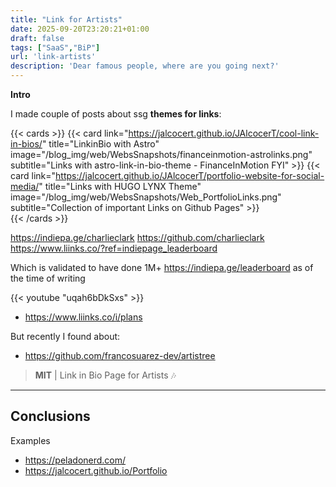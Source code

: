 ```yaml
---
title: "Link for Artists"
date: 2025-09-20T23:20:21+01:00
draft: false
tags: ["SaaS","BiP"]
url: 'link-artists'
description: 'Dear famous people, where are you going next?'
---
```



**Intro**

I made couple of posts about ssg **themes for links**:

{{< cards >}}
  {{< card link="https://jalcocert.github.io/JAlcocerT/cool-link-in-bios/" title="LinkinBio with Astro" image="/blog_img/web/WebsSnapshots/financeinmotion-astrolinks.png" subtitle="Links with astro-link-in-bio-theme - FinanceInMotion FYI" >}}
  {{< card link="https://jalcocert.github.io/JAlcocerT/portfolio-website-for-social-media/" title="Links with HUGO LYNX Theme" image="/blog_img/web/WebsSnapshots/Web_PortfolioLinks.png" subtitle="Collection of important Links on Github Pages" >}}             
{{< /cards >}}



https://indiepa.ge/charlieclark
https://github.com/charlieclark
https://www.liinks.co/?ref=indiepage_leaderboard

Which is validated to have done 1M+ https://indiepa.ge/leaderboard as of the time of writing

<!-- https://www.youtube.com/watch?v=uqah6bDkSxs -->

{{< youtube "uqah6bDkSxs" >}}


* https://www.liinks.co/i/plans


But recently I found about:

<!-- bachatafests -->


* https://github.com/francosuarez-dev/artistree

> **MIT** | Link in Bio Page for Artists 🎶


--- 

## Conclusions

Examples

* https://peladonerd.com/
* https://jalcocert.github.io/Portfolio